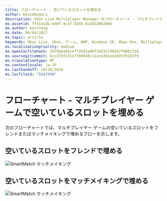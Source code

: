 ```yaml
---
title: フローチャート - 空いているスロットを埋める
author: KevinAsgari
description: Xbox Live Multiplayer Manager のフローチャート - マルチプレイヤー ゲームで空いているスロットを埋めます。
ms.assetid: ff4141db-648f-4cd7-818b-8a1633002b66
ms.author: kevinasg
ms.date: 04/04/2017
ms.topic: article
keywords: Xbox Live, Xbox, ゲーム, UWP, Windows 10, Xbox One, Multiplayer Manager, フローチャート
ms.localizationpriority: medium
ms.openlocfilehash: 2bf9a6ad5ce7f2641ad8f3d23efd01b7fd80c559
ms.sourcegitcommit: 6cc275f2151f78db40c11ace381ee2d35f0155f9
ms.translationtype: MT
ms.contentlocale: ja-JP
ms.lasthandoff: 10/26/2018
ms.locfileid: "5547450"
---
```

# <a name="flowchart---fill-open-slots-in-a-multiplayer-game"></a>フローチャート - マルチプレイヤー ゲームで空いているスロットを埋める

次のフローチャートでは、マルチプレイヤー ゲームの空いているスロットをフレンドまたはマッチメイキングで埋めるフローを示します。

## <a name="fill-open-slots-with-friends"></a>空いているスロットをフレンドで埋める

![SmartMatch マッチメイキング](../../../images/multiplayer/mpm-fill-open-slots-with-friends.png)

## <a name="fill-open-slots-with-matchmaking"></a>空いているスロットをマッチメイキングで埋める

![SmartMatch マッチメイキング](../../../images/multiplayer/mpm-fill-open-slots-with-matchmaking.png)
